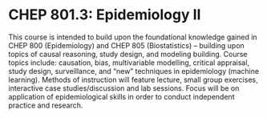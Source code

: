 # CHEP 801.3: Epidemiology II	

This course is intended to build upon the foundational knowledge gained in CHEP 800 (Epidemiology) and CHEP 805 (Biostatistics) – building upon topics of causal reasoning, study design, and modeling building. Course topics include: causation, bias, multivariable modelling, critical appraisal, study design, surveillance, and “new” techniques in epidemiology (machine learning). Methods of instruction will feature lecture, small group exercises, interactive case studies/discussion and lab sessions. Focus will be on application of epidemiological skills in order to conduct independent practice and research. 

